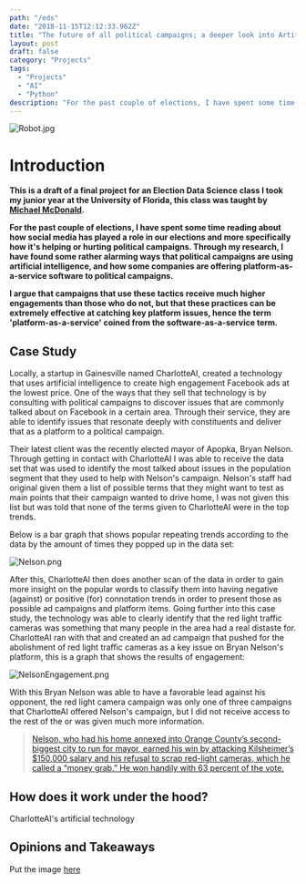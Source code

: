 ```yaml
---
path: "/eds"
date: "2018-11-15T12:12:33.962Z"
title: "The future of all political campaigns; a deeper look into Artificial Intelligence, bots, and the rise of platform-as-a-service."
layout: post
draft: false
category: "Projects"
tags:
  - "Projects"
  - "AI"
  - "Python"
description: "For the past couple of elections, I have spent some time reading about how social media has played a role in our elections and more specifically how it's helping or hurting political campaigns. Through my research, I have found some rather alarming ways that political campaigns are using artificial intelligence, and how some companies are offering platform-as-a-service software to political campaigns."
---
```


![Robot.jpg](https://github.com/tfaieta/tfaieta.com/raw/develop/src/assets/images/robot.jpeg)

# **Introduction**
**This is a draft of a final project for an Election Data Science class I took my junior year at the University of Florida, this class was taught by [Michael McDonald](https://twitter.com/ElectProject).**

**For the past couple of elections, I have spent some time reading about how social media has played a role in our elections and more specifically how it's helping or hurting political campaigns. Through my research, I have found some rather alarming ways that political campaigns are using artificial intelligence, and how some companies are offering platform-as-a-service software to political campaigns.**

**I argue that campaigns that use these tactics receive much higher engagements than those who do not, but that these practices can be extremely effective at catching key platform issues, hence the term 'platform-as-a-service' coined from the software-as-a-service term.**

## **Case Study**

Locally, a startup in Gainesville named CharlotteAI, created a technology that uses artificial intelligence to create high engagement Facebook ads at the lowest price. One of the ways that they sell that technology is by consulting with political campaigns to discover issues that are commonly talked about on Facebook in a certain area. Through their service, they are able to identify issues that resonate deeply with constituents and deliver that as a platform to a political campaign. 

Their latest client was the recently elected mayor of Apopka, Bryan Nelson. Through getting in contact with CharlotteAI I was able to receive the data set that was used to identify the most talked about issues in the population segment that they used to help with Nelson's campaign. Nelson's staff had original given them a list of possible terms that they might want to test as main points that their campaign wanted to drive home, I was not given this list but was told that none of the terms given to CharlotteAI were in the top trends. 

Below is a bar graph that shows popular repeating trends according to the data by the amount of times they popped up in the data set:

![Nelson.png](https://github.com/tfaieta/tfaieta.com/raw/develop/src/assets/images/dark_nelson.png)

After this, CharlotteAI then does another scan of the data in order to gain more insight on the popular words to classify them into having negative (against) or positive (for) connotation trends in order to present those as possible ad campaigns and platform items. Going further into this case study, the technology was able to clearly identify that the red light traffic cameras was something that many people in the area had a real distaste for. CharlotteAI ran with that and created an ad campaign that pushed for the abolishment of red light traffic cameras as a key issue on Bryan Nelson's platform, this is a graph that shows the results of engagement: 

![NelsonEngagement.png](https://github.com/tfaieta/tfaieta.com/raw/develop/src/assets/images/nelsonEngagement.png)

With this Bryan Nelson was able to have a favorable lead against his opponent, the red light camera campaign was only one of three campaigns that CharlotteAI offered Nelson's campaign, but I did not receive access to the rest of the or was given much more information.

>[Nelson, who had his home annexed into Orange County’s second-biggest city to run for mayor, earned his win by attacking Kilsheimer’s $150,000 salary and his refusal to scrap red-light cameras, which he called a “money grab.” He won handily with 63 percent of the vote.](https://www.orlandosentinel.com/news/orange/os-apopka-winter-park-mayor-election-20180313-story.html) 

## **How does it work under the hood?**

CharlotteAI's artificial technology 


## **Opinions and Takeaways** 

Put the image [here](http://orlando-rising.com/bryan-nelsons-face-red-light-cameras/)